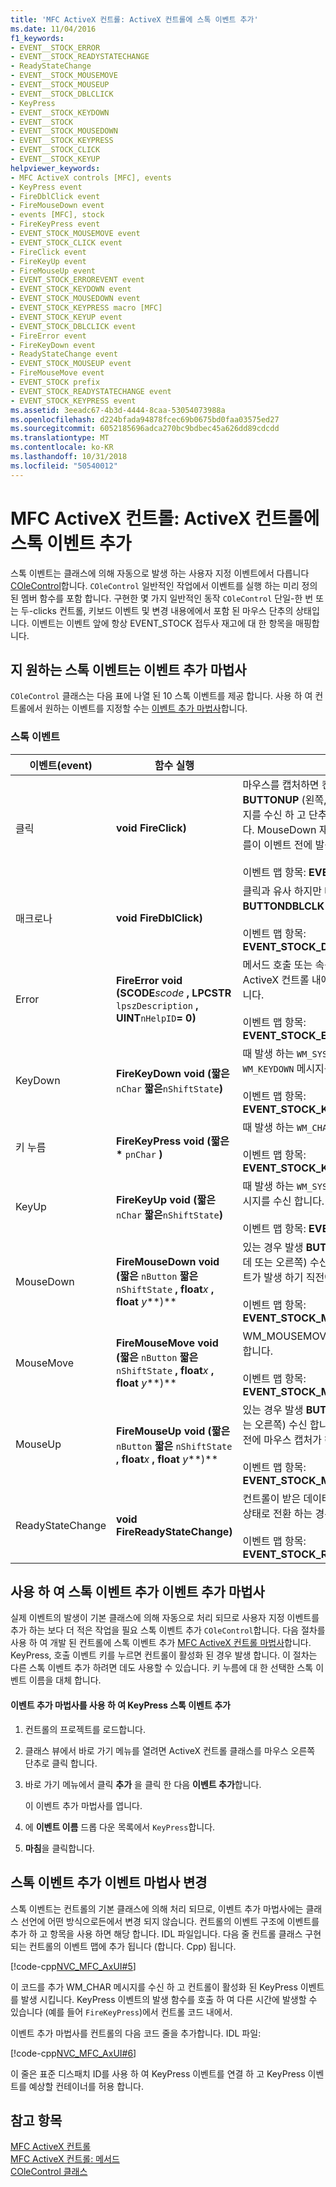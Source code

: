 ```yaml
---
title: 'MFC ActiveX 컨트롤: ActiveX 컨트롤에 스톡 이벤트 추가'
ms.date: 11/04/2016
f1_keywords:
- EVENT__STOCK_ERROR
- EVENT__STOCK_READYSTATECHANGE
- ReadyStateChange
- EVENT__STOCK_MOUSEMOVE
- EVENT__STOCK_MOUSEUP
- EVENT__STOCK_DBLCLICK
- KeyPress
- EVENT__STOCK_KEYDOWN
- EVENT__STOCK
- EVENT__STOCK_MOUSEDOWN
- EVENT__STOCK_KEYPRESS
- EVENT__STOCK_CLICK
- EVENT__STOCK_KEYUP
helpviewer_keywords:
- MFC ActiveX controls [MFC], events
- KeyPress event
- FireDblClick event
- FireMouseDown event
- events [MFC], stock
- FireKeyPress event
- EVENT_STOCK_MOUSEMOVE event
- EVENT_STOCK_CLICK event
- FireClick event
- FireKeyUp event
- FireMouseUp event
- EVENT_STOCK_ERROREVENT event
- EVENT_STOCK_KEYDOWN event
- EVENT_STOCK_MOUSEDOWN event
- EVENT_STOCK_KEYPRESS macro [MFC]
- EVENT_STOCK_KEYUP event
- EVENT_STOCK_DBLCLICK event
- FireError event
- FireKeyDown event
- ReadyStateChange event
- EVENT_STOCK_MOUSEUP event
- FireMouseMove event
- EVENT_STOCK prefix
- EVENT_STOCK_READYSTATECHANGE event
- EVENT_STOCK_KEYPRESS event
ms.assetid: 3eeadc67-4b3d-4444-8caa-53054073988a
ms.openlocfilehash: d224bfada94878fcec69b0675bd0faa03575ed27
ms.sourcegitcommit: 6052185696adca270bc9bdbec45a626dd89cdcdd
ms.translationtype: MT
ms.contentlocale: ko-KR
ms.lasthandoff: 10/31/2018
ms.locfileid: "50540012"
---
```

# <a name="mfc-activex-controls-adding-stock-events-to-an-activex-control"></a>MFC ActiveX 컨트롤: ActiveX 컨트롤에 스톡 이벤트 추가

스톡 이벤트는 클래스에 의해 자동으로 발생 하는 사용자 지정 이벤트에서 다릅니다 [COleControl](../mfc/reference/colecontrol-class.md)합니다. `COleControl` 일반적인 작업에서 이벤트를 실행 하는 미리 정의 된 멤버 함수를 포함 합니다. 구현한 몇 가지 일반적인 동작 `COleControl` 단일-한 번 또는 두-clicks 컨트롤, 키보드 이벤트 및 변경 내용에에서 포함 된 마우스 단추의 상태입니다. 이벤트는 이벤트 앞에 항상 EVENT_STOCK 접두사 재고에 대 한 항목을 매핑합니다.

##  <a name="_core_stock_events_supported_by_classwizard"></a> 지 원하는 스톡 이벤트는 이벤트 추가 마법사

`COleControl` 클래스는 다음 표에 나열 된 10 스톡 이벤트를 제공 합니다. 사용 하 여 컨트롤에서 원하는 이벤트를 지정할 수는 [이벤트 추가 마법사](../ide/add-event-wizard.md)합니다.

### <a name="stock-events"></a>스톡 이벤트

|이벤트(event)|함수 실행|설명|
|-----------|---------------------|--------------|
|클릭|**void FireClick)**|마우스를 캡처하면 컨트롤에서 모든 발생 **BUTTONUP** (왼쪽, 가운데 또는 오른쪽) 메시지를 수신 하 고 단추를 컨트롤 위에 놓을 합니다. MouseDown 재고 및 MouseUp 이벤트를이 이벤트 전에 발생합니다.<br /><br /> 이벤트 맵 항목: **EVENT_STOCK_CLICK)**|
|매크로나|**void FireDblClick)**|클릭과 유사 하지만 때 발생 하는 **BUTTONDBLCLK** 메시지를 수신 합니다.<br /><br /> 이벤트 맵 항목: **EVENT_STOCK_DBLCLICK)**|
|Error|**FireError void (SCODE***scode* **, LPCSTR** `lpszDescription` **, UINT**`nHelpID`**= 0)**|메서드 호출 또는 속성 액세스의 범위 외부에서 ActiveX 컨트롤 내에 오류가 있을 때 발생 합니다.<br /><br /> 이벤트 맵 항목: **EVENT_STOCK_ERROREVENT)**|
|KeyDown|**FireKeyDown void (짧은** `nChar` **짧은**`nShiftState`**)**|때 발생 하는 `WM_SYSKEYDOWN` 또는 `WM_KEYDOWN` 메시지를 수신 합니다.<br /><br /> 이벤트 맵 항목: **EVENT_STOCK_KEYDOWN)**|
|키 누름|**FireKeyPress void (짧은** <strong>\*</strong> `pnChar` **)**|때 발생 하는 `WM_CHAR` 메시지를 수신 합니다.<br /><br /> 이벤트 맵 항목: **EVENT_STOCK_KEYPRESS)**|
|KeyUp|**FireKeyUp void (짧은** `nChar` **짧은**`nShiftState`**)**|때 발생 하는 `WM_SYSKEYUP` 또는 `WM_KEYUP` 메시지를 수신 합니다.<br /><br /> 이벤트 맵 항목: **EVENT_STOCK_KEYUP)**|
|MouseDown|**FireMouseDown void (짧은** `nButton` **짧은** `nShiftState` **, float***x* **, float** *y***)**|있는 경우 발생 **BUTTONDOWN** (왼쪽, 가운데 또는 오른쪽) 수신 합니다. 마우스는이 이벤트가 발생 하기 직전에 캡처됩니다.<br /><br /> 이벤트 맵 항목: **EVENT_STOCK_MOUSEDOWN)**|
|MouseMove|**FireMouseMove void (짧은** `nButton` **짧은** `nShiftState` **, float***x* **, float** *y***)**|WM_MOUSEMOVE 메시지를 받을 때 발생 합니다.<br /><br /> 이벤트 맵 항목: **EVENT_STOCK_MOUSEMOVE)**|
|MouseUp|**FireMouseUp void (짧은** `nButton` **짧은** `nShiftState` **, float***x* **, float** *y***)**|있는 경우 발생 **BUTTONUP** (왼쪽, 가운데 또는 오른쪽) 수신 합니다. 이 이벤트가 발생 하기 전에 마우스 캡처가 해제 됩니다.<br /><br /> 이벤트 맵 항목: **EVENT_STOCK_MOUSEUP)**|
|ReadyStateChange|**void FireReadyStateChange)**|컨트롤이 받은 데이터의 양으로 인해 다음 준비 상태로 전환 하는 경우 발생 합니다.<br /><br /> 이벤트 맵 항목: **EVENT_STOCK_READYSTATECHANGE)**|

##  <a name="_core_adding_a_stock_event_using_classwizard"></a> 사용 하 여 스톡 이벤트 추가 이벤트 추가 마법사

실제 이벤트의 발생이 기본 클래스에 의해 자동으로 처리 되므로 사용자 지정 이벤트를 추가 하는 보다 더 적은 작업을 필요 스톡 이벤트 추가 `COleControl`합니다. 다음 절차를 사용 하 여 개발 된 컨트롤에 스톡 이벤트 추가 [MFC ActiveX 컨트롤 마법사](../mfc/reference/mfc-activex-control-wizard.md)합니다. KeyPress, 호출 이벤트 키를 누르면 컨트롤이 활성화 된 경우 발생 합니다. 이 절차는 다른 스톡 이벤트 추가 하려면 데도 사용할 수 있습니다. 키 누름에 대 한 선택한 스톡 이벤트 이름을 대체 합니다.

#### <a name="to-add-the-keypress-stock-event-using-the-add-event-wizard"></a>이벤트 추가 마법사를 사용 하 여 KeyPress 스톡 이벤트 추가

1. 컨트롤의 프로젝트를 로드합니다.

1. 클래스 뷰에서 바로 가기 메뉴를 열려면 ActiveX 컨트롤 클래스를 마우스 오른쪽 단추로 클릭 합니다.

1. 바로 가기 메뉴에서 클릭 **추가** 을 클릭 한 다음 **이벤트 추가**합니다.

   이 이벤트 추가 마법사를 엽니다.

1. 에 **이벤트 이름** 드롭 다운 목록에서 `KeyPress`합니다.

1. **마침**을 클릭합니다.

##  <a name="_core_classwizard_changes_for_stock_events"></a> 스톡 이벤트 추가 이벤트 마법사 변경

스톡 이벤트는 컨트롤의 기본 클래스에 의해 처리 되므로, 이벤트 추가 마법사에는 클래스 선언에 어떤 방식으로든에서 변경 되지 않습니다. 컨트롤의 이벤트 구조에 이벤트를 추가 하 고 항목을 사용 하면 해당 합니다. IDL 파일입니다. 다음 줄 컨트롤 클래스 구현 되는 컨트롤의 이벤트 맵에 추가 됩니다 (합니다. Cpp) 됩니다.

[!code-cpp[NVC_MFC_AxUI#5](../mfc/codesnippet/cpp/mfc-activex-controls-adding-stock-events-to-an-activex-control_1.cpp)]

이 코드를 추가 WM_CHAR 메시지를 수신 하 고 컨트롤이 활성화 된 KeyPress 이벤트를 발생 시킵니다. KeyPress 이벤트의 발생 함수를 호출 하 여 다른 시간에 발생할 수 있습니다 (예를 들어 `FireKeyPress`)에서 컨트롤 코드 내에서.

이벤트 추가 마법사를 컨트롤의 다음 코드 줄을 추가합니다. IDL 파일:

[!code-cpp[NVC_MFC_AxUI#6](../mfc/codesnippet/cpp/mfc-activex-controls-adding-stock-events-to-an-activex-control_2.idl)]

이 줄은 표준 디스패치 ID를 사용 하 여 KeyPress 이벤트를 연결 하 고 KeyPress 이벤트를 예상할 컨테이너를 허용 합니다.

## <a name="see-also"></a>참고 항목

[MFC ActiveX 컨트롤](../mfc/mfc-activex-controls.md)<br/>
[MFC ActiveX 컨트롤: 메서드](../mfc/mfc-activex-controls-methods.md)<br/>
[COleControl 클래스](../mfc/reference/colecontrol-class.md)
